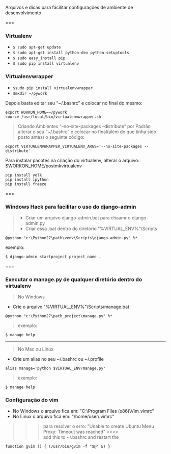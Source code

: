 Arquivos e dicas para facilitar configurações de ambiente de desenvolvimento

===
### Virtualenv
>
* ``` $ sudo apt-get update ```
* ``` $ sudo apt-get install python-dev python-setuptools ```
* ``` $ sudo easy_install pip ```
* ``` $ sudo pip install virtualenv ```
### Virtualenvwrapper
* ``` $sudo pip install virtualenvwrapper ```
* ``` $mkdir ~/pywork ```    
> 
Depois basta editar seu “~/.bashrc” e colocar no final do mesmo:     
```
export WORKON_HOME=~/pywork
source /usr/local/bin/virtualenvwrapper.sh     
```   
> Criando Ambientes “–no-site-packages –distribute” por Padrão   
alterar o seu “~/.bashrc” e colocar no final(além do que tinha sido posto antes) o seguinte código:  
>
```
export VIRTUALENVWRAPPER_VIRTUALENV_ARGS='--no-site-packages --distribute'
```

>
Para instalar pacotes na criação do virtualenv, alterar o arquivo: $WORKON_HOME/postmkvirtualenv
```
pip install yolk
pip install ipython
pip install freeze
```

===

### Windows Hack para facilitar o uso do django-admin
> * Criar um arquivo django-admin.bat para chaamr o django-admin.py
> * Criar essa .bat dentro do diretório "%VIRTUAL_ENV%"\Scripts
```
@python "c:\Python27\path\venv\Scripts\django-admin.py" %* 
```   
exemplo:      
```
$ django-admin startproject project_name .
```

===

### Executar o manage.py de qualquer diretório dentro do virtualenv
> No Windows
* Crie o arquivo "%VIRTUAL_ENV%"\Scripts\manage.bat    
```
@python "c:\Python27\path_project\manage.py" %* 
```       
> exemplo:               
```
$ manage help
```      

---
> No Mac ou Linux
* Crie um alias no seu ~/.bashrc ou ~/.profile       
```
alias manage='python $VIRTUAL_ENV/manage.py'
```       
> exemplo:               
```
$ manage help
```


### Configuração do vim      
> 
* No Windows o arquivo fica em: "C:\Program Files (x86)\Vim\_vimrc" 
* No Linux o arquivo fica em: "/home/user/.vimrc"  
>>> para resolver o erro: "Unable to create Ubuntu Menu Proxy: Timeout was reached" <<<<      
add this to ~/.bashrc and restart the     
```     
function gvim () { (/usr/bin/gvim -f "$@" &) }
```     
